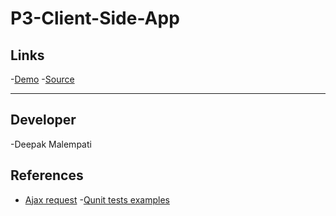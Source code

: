 # P3-Client-Side-App

## Links
-[Demo](https://deepakmalempati.github.io/P3-Client-Side-App/index.html)
-[Source](https://github.com/Deepakmalempati/P3-Client-Side-App/edit/master/)
<hr>

## Developer

-Deepak Malempati

## References

- [Ajax request](www.w3schools.com)
-[Qunit tests examples](https://profcase.github.io/web-apps-list/)
